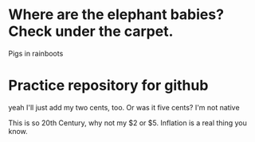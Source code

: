 # Where are the elephant babies? Check under the carpet.

Pigs in rainboots

# Practice repository for github

yeah I'll just add my two cents, too. Or was it five cents? I'm not native

This is so 20th Century, why not my $2 or $5.  Inflation is a real thing you 
know.
